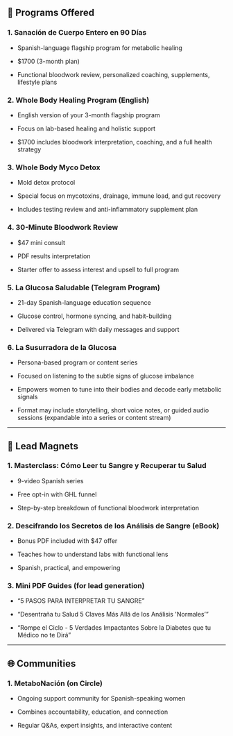 ## **🧩 Programs Offered**

### **1\. Sanación de Cuerpo Entero en 90 Días**

* Spanish-language flagship program for metabolic healing

* $1700 (3-month plan)

* Functional bloodwork review, personalized coaching, supplements, lifestyle plans

### **2\. Whole Body Healing Program (English)**

* English version of your 3-month flagship program

* Focus on lab-based healing and holistic support

* $1700 includes bloodwork interpretation, coaching, and a full health strategy

### **3\. Whole Body Myco Detox**

* Mold detox protocol

* Special focus on mycotoxins, drainage, immune load, and gut recovery

* Includes testing review and anti-inflammatory supplement plan

### **4\. 30-Minute Bloodwork Review**

* $47 mini consult

* PDF results interpretation

* Starter offer to assess interest and upsell to full program

### **5\. La Glucosa Saludable (Telegram Program)**

* 21-day Spanish-language education sequence

* Glucose control, hormone syncing, and habit-building

* Delivered via Telegram with daily messages and support

### **6\. La Susurradora de la Glucosa**

* Persona-based program or content series

* Focused on listening to the subtle signs of glucose imbalance

* Empowers women to tune into their bodies and decode early metabolic signals

* Format may include storytelling, short voice notes, or guided audio sessions (expandable into a series or content stream)

---

## **💌 Lead Magnets**

### **1\. Masterclass: Cómo Leer tu Sangre y Recuperar tu Salud**

* 9-video Spanish series

* Free opt-in with GHL funnel

* Step-by-step breakdown of functional bloodwork interpretation

### **2\. Descifrando los Secretos de los Análisis de Sangre (eBook)**

* Bonus PDF included with $47 offer

* Teaches how to understand labs with functional lens

* Spanish, practical, and empowering

### **3\. Mini PDF Guides (for lead generation)**

* “5 PASOS PARA INTERPRETAR TU SANGRE”

* “Desentraña tu Salud 5 Claves Más Allá de los Análisis 'Normales’”

* “Rompe el Ciclo \- 5 Verdades Impactantes Sobre la Diabetes que tu Médico no te Dirá”

---

## **🌐 Communities**

### **1\. MetaboNación (on Circle)**

* Ongoing support community for Spanish-speaking women

* Combines accountability, education, and connection

* Regular Q\&As, expert insights, and interactive content  
